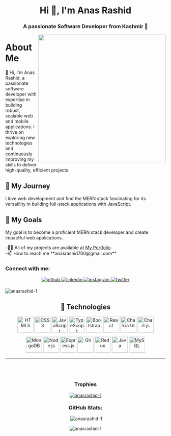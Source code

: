 <h1 align="center">Hi 👋, I'm Anas Rashid</h1>
<h3 align="center">A passionate Software Developer from Kashmir 🍁</h3>
<img align="right" width="400" src="https://media.tenor.com/NOYF3f82b_gAAAAC/programmer.gif"/>

<div>
  <h1>About Me</h1>
  <p>👋 Hi, I'm Anas Rashid, a passionate software developer with expertise in building robust, scalable web and mobile applications. I thrive on exploring new technologies and continuously improving my skills to deliver high-quality, efficient projects.</p>

  <h2>🚀 My Journey</h2>
  <p>I love web development and find the MERN stack fascinating for its versatility in building full-stack applications with JavaScript.</p>

  <h2>🎯 My Goals</h2>
  <p>My goal is to become a proficient MERN stack developer and create impactful web applications.</p>
  -👨‍💻 All of my projects are available at <a href="https://anasrashid.site" target="_blank">My Portfolio</a>
    <br>
  -📫 How to reach me **anasrashid700@gmail.com**

<h3 align="left">Connect with me:</h3>
  <div align="center">
    <a href="https://github.com/anasrashid-1" target="_blank">
    <img src=https://img.shields.io/badge/github-%2324292e.svg?&style=for-the-badge&logo=github&logoColor=white alt=github style="margin-bottom: 5px;" />
    </a>
    <a href="https://linkedin.com/in/anasrashid1" target="_blank">
    <img src=https://img.shields.io/badge/linkedin-%231E77B5.svg?&style=for-the-badge&logo=linkedin&logoColor=white alt=linkedin style="margin-bottom: 5px;" />
    </a>
    <a href="https://instagram.com/anasrashid_1" target="_blank">
    <img src=https://img.shields.io/badge/instagram-%23000000.svg?&style=for-the-badge&logo=instagram&logoColor=white alt=instagram style="margin-bottom: 5px;" />
    </a>
    <a href="https://twitter.com/anasrashid_1" target="_blank">
    <img src=https://img.shields.io/badge/twitter-%2300acee.svg?&style=for-the-badge&logo=twitter&logoColor=white alt=twitter style="margin-bottom: 5px;" />
    </a>  
  </div>
  <p align="left"> <img src="https://komarev.com/ghpvc/?username=anasrashid-1&label=Profile%20views&color=0e75b6&style=flat" alt="anasrashid-1" /> </p>

  <h2 align="center">🔧 Technologies</h2>

  <div align="center">
    <div style="margin: 10px;">
      <img src="https://profilinator.rishav.dev/skills-assets/html5-original-wordmark.svg" alt="HTML5" height="50" />
      <img src="https://profilinator.rishav.dev/skills-assets/css3-original-wordmark.svg" alt="CSS3" height="50" />
      <img src="https://profilinator.rishav.dev/skills-assets/javascript-original.svg" alt="JavaScript" height="50" />
      <img src="https://profilinator.rishav.dev/skills-assets/typescript-original.svg" alt="TypeScript" height="50" />
      <img src="https://profilinator.rishav.dev/skills-assets/bootstrap-plain.svg" alt="Bootstrap" height="50" />
      <img src="https://profilinator.rishav.dev/skills-assets/react-original-wordmark.svg" alt="React" height="50" />
      <img src="https://profilinator.rishav.dev/skills-assets/chakraui.png" alt="Chakra UI" height="50" />
      <img src="https://profilinator.rishav.dev/skills-assets/logo-title.svg" alt="Chart.js" height="50" />
    </div>
    <div style="margin: 10px;">
      <img src="https://profilinator.rishav.dev/skills-assets/mongodb-original-wordmark.svg" alt="MongoDB" height="50" />
      <img src="https://profilinator.rishav.dev/skills-assets/nodejs-original-wordmark.svg" alt="Node.js" height="50" />
      <img src="https://profilinator.rishav.dev/skills-assets/express-original-wordmark.svg" alt="Express.js" height="50" />
      <img src="https://profilinator.rishav.dev/skills-assets/git-scm-icon.svg" alt="Git" height="50" />
      <img src="https://profilinator.rishav.dev/skills-assets/redux-original.svg" alt="Redux" height="50" />
      <img src="https://profilinator.rishav.dev/skills-assets/java-original-wordmark.svg" alt="Java" height="50" />
      <img src="https://profilinator.rishav.dev/skills-assets/mysql-original-wordmark.svg" alt="MySQL" height="50" />
    </div>
  </div>
</div>
<hr>

<br>
<br>
<div>
  <h3 align="center">Trophies</h3>
  <p align="center"> <a href="https://github.com/ryo-ma/github-profile-trophy"><img src="https://github-profile-trophy.vercel.app/?username=anasrashid-1&theme=monokai" alt="anasrashid-1" /></a> </p>
</div>

<h3 align="center" style="margin-top: 20px;">GitHub Stats:</h3>

<div align="center">
  <p>&nbsp;<img src="https://github-readme-stats.vercel.app/api?username=anasrashid-1&show_icons=true&locale=en&theme=dark" alt="anasrashid-1" /></p>

  <p><img src="https://github-readme-streak-stats.herokuapp.com/?user=anasrashid-1&theme=dark" alt="anasrashid-1" /></p>
</div>

